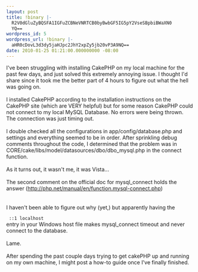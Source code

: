 ```yaml
---
layout: post
title: !binary |-
  R2V0dGluZyBQSFA1IGFuZCBNeVNRTCB0byBwbGF5IG5pY2VseSBpbiBWaXN0
  YQ==
wordpress_id: 5
wordpress_url: !binary |-
  aHR0cDovL3d3dy5jaHJpc2JhY2xpZy5jb20vP3A9NQ==
date: 2010-01-25 01:21:00.000000000 -08:00
---
```

I've been struggling with installing CakePHP on my local machine for the past few days, and just solved this extremely annoying issue.  I thought I'd share since it took me the better part of 4 hours to figure out what the hell was going on.<br /><br />I installed CakePHP according to the installation instructions on the CakePHP site (which are VERY helpful) but for some reason CakePHP could not connect to my local MySQL Database.  No errors were being thrown.  The connection was just timing out.<br /><br />I double checked all the configurations in app/config/database.php and settings and everything seemed to be in order.  After sprinkling debug comments throughout the code, I determined that  the problem was in CORE/cake/libs/model/datasources/dbo/dbo_mysql.php in the connect function.<br /><br />As it turns out, it wasn't me, it was Vista...<br /><br />The second comment on the official doc for mysql_connect holds the answer (http://php.net/manual/en/function.mysql-connect.php)<br /><br /><br />I haven't been able to figure out why (yet,) but apparently having the<br /><code><br />    ::1     localhost</code><br />entry in your Windows host file makes mysql_connect timeout and never connect to the database.<br /><br />Lame.<br /><br />After spending the past couple days trying to get cakePHP up and running on my own machine, I might post a how-to guide once I've finally finished.
